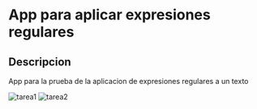# App para aplicar expresiones regulares

## Descripcion

App para la prueba de la aplicacion de expresiones regulares a un texto

![tarea1](https://github.com/SevenDogsNTwoCats/Imagenes/blob/main/tarea-poo1.png)
![tarea2](https://github.com/SevenDogsNTwoCats/Imagenes/blob/main/tarea-poo2.png)
